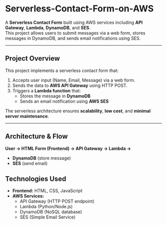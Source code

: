 # Serverless-Contact-Form-on-AWS

A **Serverless Contact Form** built using AWS services including **API Gateway**, **Lambda**, **DynamoDB**, and **SES**.  
This project allows users to submit messages via a web form, stores messages in DynamoDB, and sends email notifications using SES.

---


## Project Overview

This project implements a serverless contact form that:  
1. Accepts user input (Name, Email, Message) via a web form.  
2. Sends the data to **AWS API Gateway** using HTTP POST.  
3. Triggers a **Lambda function** that:  
   - Stores the message in **DynamoDB**  
   - Sends an email notification using **AWS SES**  

The serverless architecture ensures **scalability**, **low cost**, and **minimal server maintenance**.

---

## Architecture & Flow

**User → HTML Form (Frontend) → API Gateway → Lambda →**  
- **DynamoDB** (store message)  
- **SES** (send email)  

## Technologies Used

- **Frontend:** HTML, CSS, JavaScript  
- **AWS Services:**  
  - API Gateway (HTTP POST endpoint)  
  - Lambda (Python/Node.js)  
  - DynamoDB (NoSQL database)  
  - SES (Simple Email Service)  

